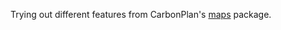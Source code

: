 Trying out different features from CarbonPlan's [maps](https://github.com/carbonplan/maps/tree/main) package.
